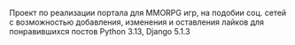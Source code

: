 Проект по реализации портала для MMORPG игр, на подобии соц. сетей с возможностью добавления, изменения и оставления лайков для понравившихся постов
Python 3.13, Django 5.1.3 
